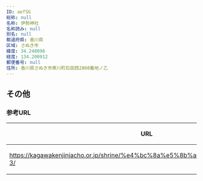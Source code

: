 ```yaml
---
ID: aefSG
総称: null
名称: 伊勢神社
名称読み: null
別名: null
都道府県: 香川県
区域: さぬき市
緯度: 34.248096
経度: 134.200912
郵便番号: null
住所: 香川県さぬき市寒川町石田西2860番地ノ乙
---
```


## その他

### 参考URL

| URL                                                                            | 説明   |
| ------------------------------------------------------------------------------ | ------ |
| https://kagawakenjinjacho.or.jp/shrine/%e4%bc%8a%e5%8b%a2%e7%a5%9e%e7%a4%be-3/ | 神社庁 |
